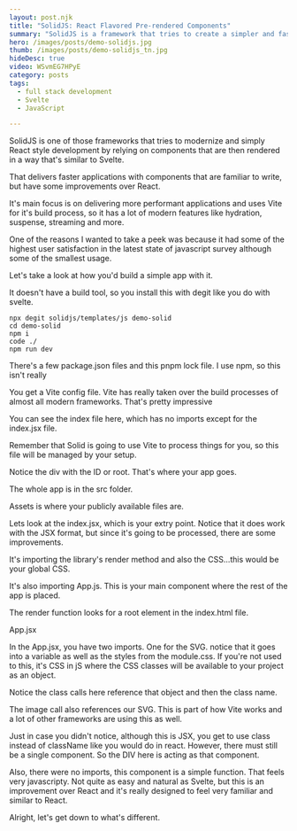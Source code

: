```yaml
---
layout: post.njk
title: "SolidJS: React Flavored Pre-rendered Components"
summary: "SolidJS is a framework that tries to create a simpler and faster environment by combining the best features from React and Svelte."
hero: /images/posts/demo-solidjs.jpg
thumb: /images/posts/demo-solidjs_tn.jpg
hideDesc: true
video: WSvmEG7HPyE
category: posts
tags:
  - full stack development
  - Svelte
  - JavaScript

---
```


SolidJS is one of those frameworks that tries to modernize and simply React style development by relying on components that are then rendered in a way that's similar to Svelte.

That delivers faster applications with components that are familiar to write, but have some improvements over React.

It's main focus is on delivering more performant applications and uses Vite for it's build process, so it has a lot of modern features like hydration, suspense, streaming and more.

One of the reasons I wanted to take a peek was because it had some of the highest user satisfaction in the latest state of javascript survey although some of the smallest usage.

Let's take a look at how you'd build a simple app with it.

It doesn't have a build tool, so you install this with degit like you do with svelte. 

```
npx degit solidjs/templates/js demo-solid
cd demo-solid
npm i
code ./
npm run dev
```


There's a few package.json files and this pnpm lock file. I use npm, so this isn't really 

You get a Vite config file. Vite has really taken over the build processes of almost all modern frameworks. That's pretty impressive

You can see the index file here, which has no imports except for the index.jsx file. 

Remember that Solid is going to use Vite to process things for you, so this file will be managed by your setup.

Notice the div with the ID or root. That's where your app goes.

The whole app is in the src folder.

Assets is where your publicly available files are.

Lets look at the index.jsx, which is your extry point. Notice that it does work with the JSX format, but since it's going to be processed, there are some improvements.

It's importing the library's render method and also the CSS...this would be your global CSS.

It's also importing App.js. This is your main component where the rest of the app is placed.

The render function looks for a root element in the index.html file.

App.jsx

In the App.jsx, you have two imports. One for the SVG. notice that it goes into a variable as well as the styles from the module.css. If you're not used to this, it's CSS in jS where the CSS classes will be available to your project as an object.

Notice the class calls here reference that object and then the class name.

The image call also references our SVG. This is part of how Vite works and a lot of other frameworks are using this as well.

Just in case you didn't notice, although this is JSX, you get to use class instead of className like you would do in react. However, there must still be a single component. So the DIV here is acting as that component.

Also, there were no imports, this component is a simple function. That feels very javascripty. Not quite as easy and natural as Svelte, but this is an improvement over React and it's really designed to feel very familiar and similar to React.


Alright, let's get down to what's different. 